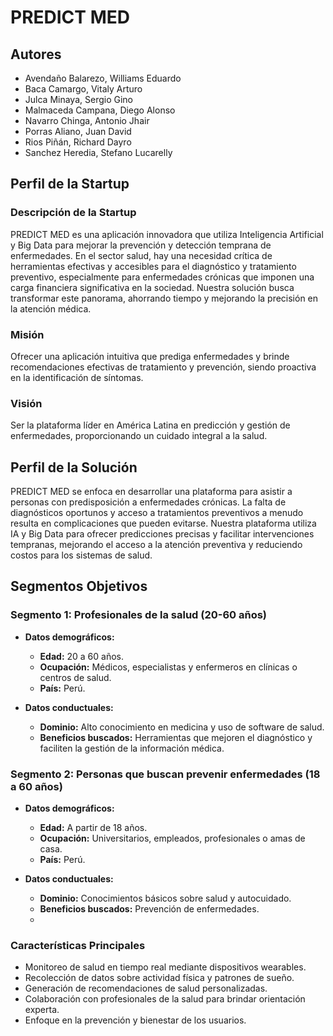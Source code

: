 # PREDICT MED

## Autores
- Avendaño Balarezo, Williams Eduardo
- Baca Camargo, Vitaly Arturo
- Julca Minaya, Sergio Gino
- Malmaceda Campana, Diego Alonso        
- Navarro Chinga, Antonio Jhair
- Porras Aliano, Juan David 	
- Rios Piñán, Richard Dayro	
- Sanchez Heredia, Stefano Lucarelly

## Perfil de la Startup

### Descripción de la Startup
PREDICT MED es una aplicación innovadora que utiliza Inteligencia Artificial y Big Data para mejorar la prevención y detección temprana de enfermedades. En el sector salud, hay una necesidad crítica de herramientas efectivas y accesibles para el diagnóstico y tratamiento preventivo, especialmente para enfermedades crónicas que imponen una carga financiera significativa en la sociedad. Nuestra solución busca transformar este panorama, ahorrando tiempo y mejorando la precisión en la atención médica.

### Misión
Ofrecer una aplicación intuitiva que prediga enfermedades y brinde recomendaciones efectivas de tratamiento y prevención, siendo proactiva en la identificación de síntomas.

### Visión
Ser la plataforma líder en América Latina en predicción y gestión de enfermedades, proporcionando un cuidado integral a la salud.

## Perfil de la Solución

PREDICT MED se enfoca en desarrollar una plataforma para asistir a personas con predisposición a enfermedades crónicas. La falta de diagnósticos oportunos y acceso a tratamientos preventivos a menudo resulta en complicaciones que pueden evitarse. Nuestra plataforma utiliza IA y Big Data para ofrecer predicciones precisas y facilitar intervenciones tempranas, mejorando el acceso a la atención preventiva y reduciendo costos para los sistemas de salud.

## Segmentos Objetivos

### Segmento 1: Profesionales de la salud (20-60 años)
- **Datos demográficos:**
  - **Edad:** 20 a 60 años.
  - **Ocupación:** Médicos, especialistas y enfermeros en clínicas o centros de salud.
  - **País:** Perú.

- **Datos conductuales:**
  - **Dominio:** Alto conocimiento en medicina y uso de software de salud.
  - **Beneficios buscados:** Herramientas que mejoren el diagnóstico y faciliten la gestión de la información médica.

### Segmento 2: Personas que buscan prevenir enfermedades (18 a 60 años)
- **Datos demográficos:**
  - **Edad:** A partir de 18 años.
  - **Ocupación:** Universitarios, empleados, profesionales o amas de casa.
  - **País:** Perú.

- **Datos conductuales:**
  - **Dominio:** Conocimientos básicos sobre salud y autocuidado.
  - **Beneficios buscados:** Prevención de enfermedades.
  - 
### Características Principales
- Monitoreo de salud en tiempo real mediante dispositivos wearables.
- Recolección de datos sobre actividad física y patrones de sueño.
- Generación de recomendaciones de salud personalizadas.
- Colaboración con profesionales de la salud para brindar orientación experta.
- Enfoque en la prevención y bienestar de los usuarios.

